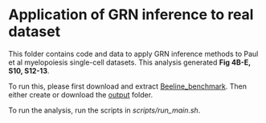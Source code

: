 # Application of GRN inference to real dataset
This folder contains code and data to apply GRN inference methods to Paul et al myelopoiesis single-cell datasets. This analysis generated **Fig 4B-E, S10, S12-13**. 

To run this, please first download and extract [Beeline_benchmark](https://cnobjects.s3.amazonaws.com/OneSC/manuscript_github_data/benchmark_network_inference_real/Beeline_benchmark.tar.gz). Then either create or download the [output](https://cnobjects.s3.amazonaws.com/OneSC/manuscript_github_data/benchmark_network_inference_real/output.tar.gz) folder. 

To run the analysis, run the scripts in *scripts/run_main.sh*. 